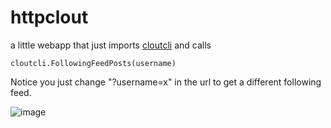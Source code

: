 # httpclout

a little webapp that just imports [cloutcli](https://github.com/andrewarrow/cloutcli) and calls

```
cloutcli.FollowingFeedPosts(username)
```

Notice you just change "?username=x" in the url to get a different following feed.

![image](https://images.bitclout.com/9a7eec182c96477ea41ee14d6e803d67ab04d4bc9feb76f8f2aff450edf2798d.webp)
